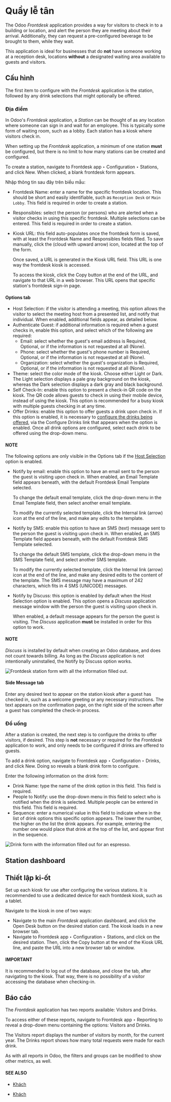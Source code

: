 # Quầy lễ tân

The Odoo *Frontdesk* application provides a way for visitors to check in to a building or location,
and alert the person they are meeting about their arrival. Additionally, they can request a
pre-configured beverage to be brought to them, while they wait.

This application is ideal for businesses that do **not** have someone working at a reception desk,
locations **without** a designated waiting area available to guests and visitors.

## Cấu hình

The first item to configure with the *Frontdesk* application is the station, followed by any drink
selections that might optionally be offered.

### Địa điểm

In Odoo's *Frontdesk* application, a *Station* can be thought of as any location where someone can
sign in and wait for an employee. This is typically some form of waiting room, such as a lobby. Each
station has a kiosk where visitors check in.

When setting up the *Frontdesk* application, a minimum of one station **must** be configured, but
there is no limit to how many stations can be created and configured.

To create a station, navigate to Frontdesk app ‣ Configuration ‣ Stations, and
click New. When clicked, a blank frontdesk form appears.

Nhập thông tin sau đây trên biểu mẫu:

- Frontdesk Name: enter a name for the specific frontdesk location. This should be
  short and easily identifiable, such as `Reception Desk` or `Main Lobby`. This field is required in
  order to create a station.
- Responsibles: select the person (or persons) who are alerted when a visitor checks in
  using this specific frontdesk. Multiple selections can be entered. This field is required in order
  to create a station.
- Kiosk URL: this field auto-populates once the frontdesk form is saved, with at least
  the Frontdesk Name and Responsibles fields filled. To save manually, click
  the (cloud with upward arrow) icon, located at the top of the form.

  Once saved, a URL is generated in the Kiosk URL field. This URL is one way the
  frontdesk kiosk is accessed.

  To access the kiosk, click the Copy button at the end of the URL, and navigate to that
  URL in a web browser. This URL opens that specific station's frontdesk sign-in page.

#### Options tab

<a id="frontdesk-host"></a>
- Host Selection: if the visitor is attending a meeting, this option allows the visitor
  to select the meeting host from a presented list, and notify that individual. When enabled,
  additional fields appear, as detailed below.
- Authenticate Guest: if additional information is required when a guest checks in,
  enable this option, and select which of the following are required:
  - Email: select whether the guest's email address is Required,
    Optional, or if the information is not requested at all (None).
  - Phone: select whether the guest's phone number is Required,
    Optional, or if the information is not requested at all (None).
  - Organization: select whether the guest's organization is Required,
    Optional, or if the information is not requested at all (None).
- Theme: select the color mode of the kiosk. Choose either Light or
  Dark. The Light selection displays a pale gray background on the kiosk,
  whereas the Dark selection displays a dark gray and black background.
- Self Check-In: enable this option to present a check-in QR code on the kiosk. The QR
  code allows guests to check in using their mobile device, instead of using the kiosk. This option
  is recommended for a busy kiosk with multiple guests checking in at any time.
- Offer Drinks: enable this option to offer guests a drink upon check in. If this option
  is enabled, it is necessary to [configure the drinks being offered](#frontdesk-drinks), via
  the Configure Drinks link that appears when the option is enabled. Once all drink
  options are configured, select each drink to be offered using the drop-down menu.

#### NOTE
The following options are only visible in the Options tab if the [Host Selection](#frontdesk-host) option is enabled.

- Notify by email: enable this option to have an email sent to the person the guest is
  visiting upon check in. When enabled, an Email Template field appears beneath, with
  the default Frontdesk Email Template selected.

  To change the default email template, click the drop-down menu in the Email Template
  field, then select another email template.

  To modify the currently selected template, click the Internal link (arrow) icon at the
  end of the line, and make any edits to the template.
- Notify by SMS: enable this option to have an SMS (text) message sent to the person the
  guest is visiting upon check in. When enabled, an SMS Template field appears beneath,
  with the default Frontdesk SMS Template selected.

  To change the default SMS template, click the drop-down menu in the SMS Template
  field, and select another SMS template.

  To modify the currently selected template, click the Internal link (arrow) icon at the
  end of the line, and make any desired edits to the content of the template. The SMS message may
  have a maximum of 242 characters, which fits in 4 SMS (UNICODE) messages.
- Notify by Discuss: this option is enabled by default when the Host
  Selection option is enabled. This option opens a *Discuss* application message window with the
  person the guest is visiting upon check in.

  When enabled, a default message appears for the person the guest is visiting. The *Discuss*
  application **must** be installed in order for this option to work.

#### NOTE
*Discuss* is installed by default when creating an Odoo database, and does not count towards
billing. As long as the *Discuss* application is not intentionally uninstalled, the
Notify by Discuss option works.

![Frontdesk station form with all the information filled out.](applications/hr/frontdesk/station-form.png)

#### Side Message tab

Enter any desired text to appear on the station kiosk after a guest has checked in, such as a
welcome greeting or any necessary instructions. The text appears on the confirmation page, on the
right side of the screen after a guest has completed the check-in process.

<a id="frontdesk-drinks"></a>

### Đồ uống

After a station is created, the next step is to configure the drinks to offer visitors, if desired.
This step is **not** necessary or required for the *Frontdesk* application to work, and only needs
to be configured if drinks are offered to guests.

To add a drink option, navigate to Frontdesk app ‣ Configuration ‣ Drinks, and
click New. Doing so reveals a blank drink form to configure.

Enter the following information on the drink form:

- Drink Name: type the name of the drink option in this field. This field is required.
- People to Notify: use the drop-down menu in this field to select who is notified when
  the drink is selected. Multiple people can be entered in this field. This field is required.
- Sequence: enter a numerical value in this field to indicate where in the list of drink
  options this specific option appears. The lower the number, the higher on the list the drink
  appears. For example, entering the number one would place that drink at the top of the list, and
  appear first in the sequence.

![Drink form with the information filled out for an espresso.](applications/hr/frontdesk/espresso.png)

## Station dashboard

<a id="frontdesk-kiosk"></a>

## Thiết lập ki-ốt

Set up each kiosk for use after configuring the various stations. It is recommended to use a
dedicated device for each frontdesk kiosk, such as a tablet.

Navigate to the kiosk in one of two ways:

- Navigate to the main *Frontdesk* application dashboard, and click the Open Desk
  button on the desired station card. The kiosk loads in a new browser tab.
- Navigate to Frontdesk app ‣ Configuration ‣ Stations, and click on the
  desired station. Then, click the Copy button at the end of the Kiosk URL
  line, and paste the URL into a new browser tab or window.

#### IMPORTANT
It is recommended to log out of the database, and close the tab, after navigating to the kiosk.
That way, there is no possibility of a visitor accessing the database when checking-in.

## Báo cáo

The *Frontdesk* application has two reports available: Visitors and Drinks.

To access either of these reports, navigate to Frontdesk app ‣ Reporting to
reveal a drop-down menu containing the options: Visitors and Drinks.

The Visitors report displays the number of visitors by month, for the current year. The
Drinks report shows how many total requests were made for each drink.

As with all reports in Odoo, the filters and groups can be modified to show other metrics, as well.

#### SEE ALSO
- [Khách](frontdesk/visitors.md)

* [Khách](frontdesk/visitors.md)
